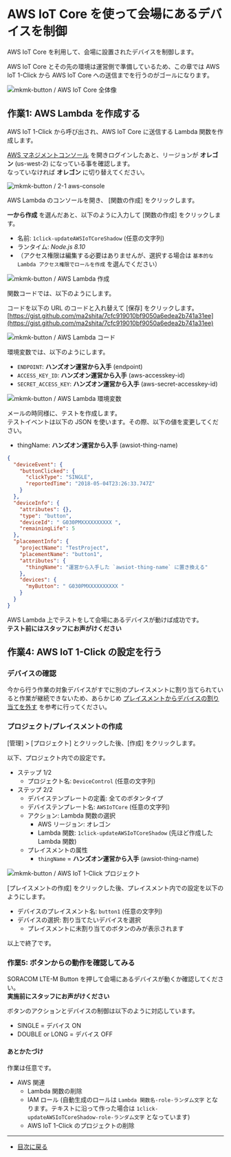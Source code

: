 # AWS IoT Core を使って会場にあるデバイスを制御

AWS IoT Core を利用して、会場に設置されたデバイスを制御します。

AWS IoT Core とその先の環境は運営側で準備しているため、この章では AWS IoT 1-Click から AWS IoT Core への送信までを行うのがゴールになります。

![mkmk-button / AWS IoT Core 全体像](https://docs.google.com/drawings/d/e/2PACX-1vSs0tF-8s21WZHxe7bWXMOkl5V06Y8hEdLnoQZQyDAMhnw5NCgCNYNJK_R-erEGY3sigR5RNlKS-2nj/pub?w=813&h=457)

## 作業1: AWS Lambda を作成する

AWS IoT 1-Click から呼び出され、AWS IoT Core に送信する Lambda 関数を作成します。

[AWS マネジメントコンソール](https://console.aws.amazon.com/console/home) を開きログインしたあと、リージョンが **オレゴン** (us-west-2) になっている事を確認します。  
なっていなければ **オレゴン** に切り替えてください。

![mkmk-button / 2-1 aws-console](https://docs.google.com/drawings/d/e/2PACX-1vSgprF60wQZHq5nvPUcueml_-wNwuVn3EWx9FqRV73-7mxS0bapShs6fPVD2LMV-Lrr6GLlb-aEhjIr/pub?w=928&h=189)

AWS Lambda のコンソールを開き、 [関数の作成] をクリックします。

**一から作成** を選んだあと、以下のように入力して [関数の作成] をクリックします。

* 名前: `1click-updateAWSIoTCoreShadow` (任意の文字列)
* ランタイム: _Node.js 8.10_
* （アクセス権限は編集する必要はありませんが、選択する場合は `基本的な Lambda アクセス権限でロールを作成` を選んでください）

![mkmk-button / AWS Lambda 作成](https://docs.google.com/drawings/d/e/2PACX-1vSaizKKpVN_v5vhtVed2QzXGAXlVCuSDd7M-nkZKoPWGAiJu-mF6Vi6o1Mo40fWHEZp1f3Fo3qGLlT-/pub?w=929&h=594)

関数コードでは、以下のようにします。

コードを以下の URL のコードと入れ替えて [保存] をクリックします。  
[https://gist.github.com/ma2shita/7cfc919010bf9050a6edea2b741a31ee](https://gist.github.com/ma2shita/7cfc919010bf9050a6edea2b741a31ee)

![mkmk-button / AWS Lambda コード](https://docs.google.com/drawings/d/e/2PACX-1vSovMN3Ab8Ewgx3qFLk2afThD6j_20H8XDM6QlXwg-iSRF-YNBQaOxZMcXYBo2mZOQOhEnytgB6ACaX/pub?w=841&h=670)

環境変数では、以下のようにします。

* `ENDPOINT`: **ハンズオン運営から入手** (endpoint)
* `ACCESS_KEY_ID`: **ハンズオン運営から入手** (aws-accesskey-id)
* `SECRET_ACCESS_KEY`: **ハンズオン運営から入手** (aws-secret-accesskey-id)

![mkmk-button / AWS Lambda 環境変数](https://docs.google.com/drawings/d/e/2PACX-1vTt-iOLSHOljgkwY6lI7WqH4rqM7SHRLMfT-wDyqdyv3EFUOrsDc0Y1U2FT8VE9ThxRQmubYnj6Bbtm/pub?w=919&h=457)

メールの時同様に、テストを作成します。  
テストイベントは以下の JSON を使います。その際、以下の値を変更してください。

* thingName: **ハンズオン運営から入手** (awsiot-thing-name)

```json
{
  "deviceEvent": {
    "buttonClicked": {
      "clickType": "SINGLE",
      "reportedTime": "2018-05-04T23:26:33.747Z"
    }
  },
  "deviceInfo": {
    "attributes": {},
    "type": "button",
    "deviceId": " G030PMXXXXXXXXXX ",
    "remainingLife": 5
  },
  "placementInfo": {
    "projectName": "TestProject",
    "placementName": "button1",
    "attributes": {
      "thingName": "運営から入手した `awsiot-thing-name` に置き換える"
    },
    "devices": {
      "myButton": " G030PMXXXXXXXXXX "
    }
  }
}
```

AWS Lambda 上でテストをして会場にあるデバイスが動けば成功です。  
**テスト前にはスタッフにお声がけください**

## 作業4: AWS IoT 1-Click の設定を行う

### デバイスの確認

今から行う作業の対象デバイスがすでに別のプレイスメントに割り当てられていると作業が継続できないため、あらかじめ [プレイスメントからデバイスの割り当てを外す](../unassing-placement) を参考に行ってください。

### プロジェクト/プレイスメントの作成

[管理] > [プロジェクト] とクリックした後、[作成] をクリックします。

以下、プロジェクト内での設定です。

* ステップ 1/2
    * プロジェクト名: `DeviceControl` (任意の文字列)
* ステップ 2/2
    * デバイステンプレートの定義: 全てのボタンタイプ
    * デバイステンプレート名: `AWSIoTCore` (任意の文字列)
    * アクション: Lambda 関数の選択
        * AWS リージョン: オレゴン
        * Lambda 関数: `1click-updateAWSIoTCoreShadow` (先ほど作成した Lambda 関数)
    * プレイスメントの属性
        * `thingName` = **ハンズオン運営から入手** (awsiot-thing-name)

![mkmk-button / AWS IoT 1-Click プロジェクト](https://docs.google.com/drawings/d/e/2PACX-1vS_Q8YXX3Dt80EYyGtlcpjLIPST0L7IUoEzL9Fo4xfpVg1rCb1FvPlojWaYnN_sh_spXSGWIgnAh0de/pub?w=601&h=689)

[プレイスメントの作成] をクリックした後、プレイスメント内での設定を以下のようにします。

* デバイスのプレイスメント名: `button1` (任意の文字列)
* デバイスの選択: 割り当てたいデバイスを選択
    * プレイスメントに未割り当てのボタンのみが表示されます

以上で終了です。

### 作業5: ボタンからの動作を確認してみる

SORACOM LTE-M Button を押して会場にあるデバイスが動くか確認してください。  
**実施前にスタッフにお声がけください**

ボタンのアクションとデバイスの制御は以下のように対応しています。

* SINGLE = デバイス ON
* DOUBLE or LONG = デバイス OFF

#### あとかたづけ

作業は任意です。

* AWS 関連
    * Lambda 関数の削除
    * IAM ロール (自動生成のロールは `Lambda 関数名-role-ランダム文字` となります。テキストに沿って作った場合は `1click-updateAWSIoTCoreShadow-role-ランダム文字` となっています)
    * AWS IoT 1-Click のプロジェクトの削除

---

* [目次に戻る](../index#work-b)
